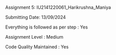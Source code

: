 Assignment 5: IU2141220061_Harikrushna_Maniya

Submitting Date: 13/09/2024

Everything is followed as per step : Yes

Assignment Level : Medium

Code Quality Maintained : Yes

